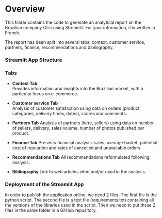 # Overview

This folder contains the code to generate an analytical report on the Brazilian company Olist using Streamlit. For your information, it is written in French. 

The report has been split into several tabs: context, customer service, partners, finance, recommendations and bibliography. 

### Streamlit App Structure


### Tabs
- **Context Tab**  
  Provides information and insights into the Brazilian market, with a particular focus on e-commerce.

- **Customer service Tab**  
  Analysis of customer satisfaction using data on orders (product categories, delivery times, dates), scores and comments.
  
- **Partners Tab**
  Analysis of partners (here, sellers) using data on number of sellers, delivery, sales volume, number of photos published per product.
  
- **Finance Tab**
  Presents financial analysis: sales, average basket, potential cost of reputation and rates of cancelled and unavailable orders. 
  
- **Recommendations Tab**
  All recommendations reformulated following analysis.
  
- **Bibliography**
  Link to web articles cited and/or used in the analysis.

### Deployment of the Streamlit App
In order to publish the application online, we need 2 files. The first file is the python script. The second file is a text file (requirements.txt) containing all the versions of the libraries used in the script. 
Then we need to put these 2 files in the same folder in a GitHub repository. 
